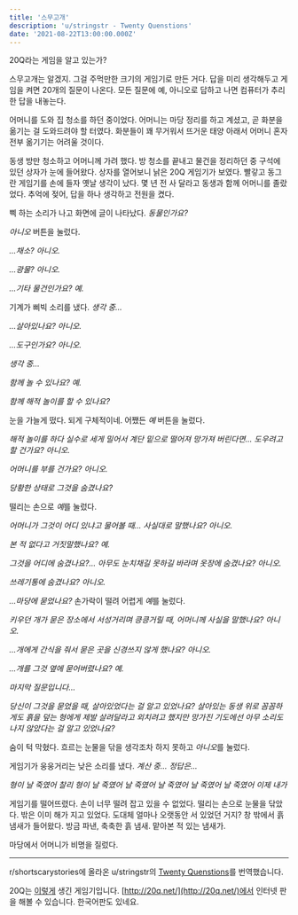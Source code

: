 ```yaml
---
title: '스무고개'
description: 'u/stringstr - Twenty Quenstions'
date: '2021-08-22T13:00:00.000Z'
---
```


20Q라는 게임을 알고 있는가?

스무고개는 알겠지. 그걸 주먹만한 크기의 게임기로 만든 거다. 답을 미리 생각해두고 게임을 켜면 20개의 질문이 나온다. 모든 질문에 예, 아니오로 답하고 나면 컴퓨터가 추리한 답을 내놓는다.

어머니를 도와 집 청소를 하던 중이었다. 어머니는 마당 정리를 하고 계셨고, 곧 화분을 옮기는 걸 도와드려야 할 터였다. 화분들이 꽤 무거워서 뜨거운 태양 아래서 어머니 혼자 전부 옮기기는 어려울 것이다.

동생 방만 청소하고 어머니께 가려 했다. 방 청소를 끝내고 물건을 정리하던 중 구석에 있던 상자가 눈에 들어왔다. 상자를 열어보니 낡은 20Q 게임기가 보였다. 빨갛고 동그란 게임기를 손에 들자 옛날 생각이 났다. 몇 년 전 사 달라고 동생과 함께 어머니를 졸랐었다. 추억에 젖어, 답을 하나 생각하고 전원을 켰다.

삑 하는 소리가 나고 화면에 글이 나타났다. _동물인가요?_

_아니오_ 버튼을 눌렀다.

_…채소? 아니오._

_…광물? 아니오._

_…기타 물건인가요? 예._

기계가 삐빅 소리를 냈다. _생각 중…_

_…살아있나요? 아니오._

_…도구인가요? 아니오._

_생각 중…_

_함께 놀 수 있나요? 예._

_함께 해적 놀이를 할 수 있나요?_

눈을 가늘게 떴다. 되게 구체적이네. 어쨌든 _예_ 버튼을 눌렀다.

_해적 놀이를 하다 실수로 세게 밀어서 계단 밑으로 떨어져 망가져 버린다면… 도우려고 할 건가요? 아니오._

_어머니를 부를 건가요? 아니오._

_당황한 상태로 그것을 숨겼나요?_

떨리는 손으로 *예*를 눌렀다.

_어머니가 그것이 어디 있냐고 물어볼 때… 사실대로 말했나요? 아니오._

_본 적 없다고 거짓말했나요? 예._

_그것을 어디에 숨겼나요?… 아무도 눈치채길 못하길 바라며 옷장에 숨겼나요? 아니오._

_쓰레기통에 숨겼나요? 아니오._

_…마당에 묻었나요?_ 손가락이 떨려 어렵게 *예*를 눌렀다.

_키우던 개가 묻은 장소에서 서성거리며 킁킁거릴 때, 어머니께 사실을 말했나요? 아니오._

_…개에게 간식을 줘서 묻은 곳을 신경쓰지 않게 했나요? 아니오._

_…개를 그것 옆에 묻어버렸나요? 예._

_마지막 질문입니다…_

_당신이 그것을 묻었을 때, 살아있었다는 걸 알고 있었나요? 살아있는 동생 위로 꼼꼼하게도 흙을 덮는 형에게 제발 살려달라고 외치려고 했지만 망가진 기도에선 아무 소리도 나지 않았다는 걸 알고 있었나요?_

숨이 턱 막혔다. 흐르는 눈물을 닦을 생각조차 하지 못하고 *아니오*를 눌렀다.

게임기가 웅웅거리는 낮은 소리를 냈다. _계산 중… 정답은…_

_형이 날 죽였어 찰리 형이 날 죽였어 날 죽였어 날 죽였어 날 죽였어 날 죽였어 이제 내가_

게임기를 떨어뜨렸다. 손이 너무 떨려 잡고 있을 수 없었다. 떨리는 손으로 눈물을 닦았다. 밖은 이미 해가 지고 있었다. 도대체 얼마나 오랫동안 서 있었던 거지? 창 밖에서 흙 냄새가 들어왔다. 방금 파낸, 축축한 흙 냄새. 맡아본 적 있는 냄새가.

마당에서 어머니가 비명을 질렀다.

---

r/shortscarystories에 올라온 u/stringstr의 [Twenty Quenstions](https://www.reddit.com/r/shortscarystories/comments/kceyq3/twenty_questions/)를 번역했습니다.

20Q는 [이렇게](<https://en.wikipedia.org/wiki/20Q#/media/File:20Q_red_(Radica)_front.jpg>) 생긴 게임기입니다. [http://20q.net/](http://20q.net/)에서 인터넷 판을 해볼 수 있습니다. 한국어판도 있네요.
